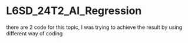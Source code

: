 # L6SD_24T2_AI_Regression

there are 2 code for this topic, I was trying to achieve the result by using different way of coding
